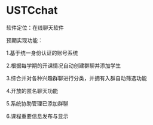 # USTCchat

软件定位：在线聊天软件

预期实现功能：

1.基于统一身份认证的账号系统

2.根据每学期的开课情况自动创建群聊并添加学生

3.综合并对各种兴趣群聊进行分类，并拥有入群自动筛选功能

4.开放的匿名聊天功能

5.系统协助管理已添加群聊

6.课程重要信息发布与显示

